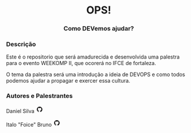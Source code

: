<div align="center">
	<h1>OPS!</h1>
	<h3> Como DEVemos ajudar?</h3>
</div>

### Descrição
Este é o repositorio que será amadurecida e desenvolvida uma palestra para o evento WEEKOMP II, que ocorerá no IFCE de fortaleza.

O tema da palestra será uma introdução a ideia de DEVOPS e como todos podemos ajudar a propagar e exercer essa cultura.

### Autores e Palestrantes
Daniel Silva [<img src="./Assets/github-logo.png" alt="thatdaniboy github">](https://github.com/thatdaniboy)

Italo "Foice" Bruno [<img src="./Assets/github-logo.png" alt="ItaloBruno github">](https://github.com/ItaloBruno)